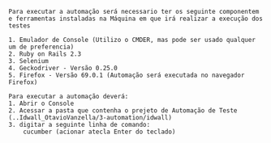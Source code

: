 
    Para executar a automação será necessario ter os seguinte componentem e ferramentas instaladas na Máquina em que irá realizar a execução dos testes

    1. Emulador de Console (Utilizo o CMDER, mas pode ser usado qualquer um de preferencia)   
    2. Ruby on Rails 2.3
    3. Selenium 
    4. Geckodriver - Versão 0.25.0
    5. Firefox - Versão 69.0.1 (Automação será executada no navegador Firefox)

    Para executar a automação deverá:
    1. Abrir o Console
    2. Acessar a pasta que contenha o prejeto de Automação de Teste (..Idwall_OtavioVanzella/3-automation/idwall)
    3. digitar a seguinte linha de comando:
        cucumber (acionar atecla Enter do teclado)
    